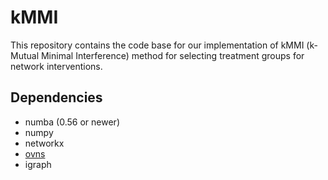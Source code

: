 # kMMI
This repository contains the code base for our implementation of kMMI (k-Mutual Minimal Interference) method for selecting treatment groups for network interventions.

## Dependencies
* numba (0.56 or newer)
* numpy
* networkx
* [ovns](https://github.com/decitizen/OVNS)
* igraph
